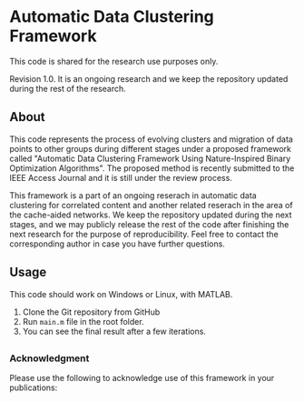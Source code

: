 # Automatic Data Clustering Framework #
This code is shared for the research use purposes only. 

Revision 1.0. 
It is an ongoing research and we keep the repository updated during the rest of the research.

## About ##

This code represents the process of evolving clusters and migration of data points to other groups during different stages under a proposed framework called "Automatic Data Clustering Framework Using Nature-Inspired Binary Optimization Algorithms". The proposed method is recently submitted to the IEEE Access Journal and it is still under the review process.

This framework is a part of an ongoing reserach in automatic data clustering for correlated content and another related reserach in the area of the cache-aided networks.
We keep the repository updated during the next stages, and we may publicly release the rest of the code after finishing the next research for the purpose of reproducibility. Feel free to contact the corresponding author in case you have further questions.

## Usage

This code should work on Windows or Linux, with MATLAB.
1. Clone the Git repository from GitHub
2. Run `main.m` file in the root folder.
3. You can see the final result after a few iterations. 
## 




### Acknowledgment
Please use the following to acknowledge use of this framework in your publications:
